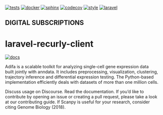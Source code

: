 [![tests](https://github.com/davehorsfall/laravel-recurly-client/actions/workflows/test-coverage.yml/badge.svg)](https://github.com/davehorsfall/laravel-recurly-client/actions/workflows/test-coverage.yml)
[![docker](https://github.com/haniffalab/sci-adifa/actions/workflows/docker-build.yml/badge.svg)](https://github.com/haniffalab/sci-adifa/actions/workflows/docker-build.yml)
[![sphinx](https://github.com/haniffalab/sci-adifa/actions/workflows/sphinx-build.yml/badge.svg)](https://github.com/haniffalab/sci-adifa/actions/workflows/sphinx-build.yml)
[![codecov](https://codecov.io/gh/davehorsfall/laravel-recurly-client/branch/master/graph/badge.svg?token=SKROES7BUU)](https://codecov.io/gh/davehorsfall/laravel-recurly-client)
[![style](https://github.styleci.io/repos/279132932/shield?style=flat&branch=master)](https://github.styleci.io/repos/279132932?branch=master)
[![laravel](https://img.shields.io/badge/laravel-7-blue)](https://python.org)

## DIGITAL SUBSCRIPTIONS

# laravel-recurly-client

[![docs](https://img.shields.io/badge/Documentation-online-blue)](https://haniffalab.github.io/sci-adifa)

Adifa is a scalable toolkit for analyzing single-cell gene expression data built jointly with anndata. It includes preprocessing, visualization, clustering, trajectory inference and differential expression testing. The Python-based implementation efficiently deals with datasets of more than one million cells.

Discuss usage on Discourse. Read the documentation. If you’d like to contribute by opening an issue or creating a pull request, please take a look at our contributing guide. If Scanpy is useful for your research, consider citing Genome Biology (2018).
